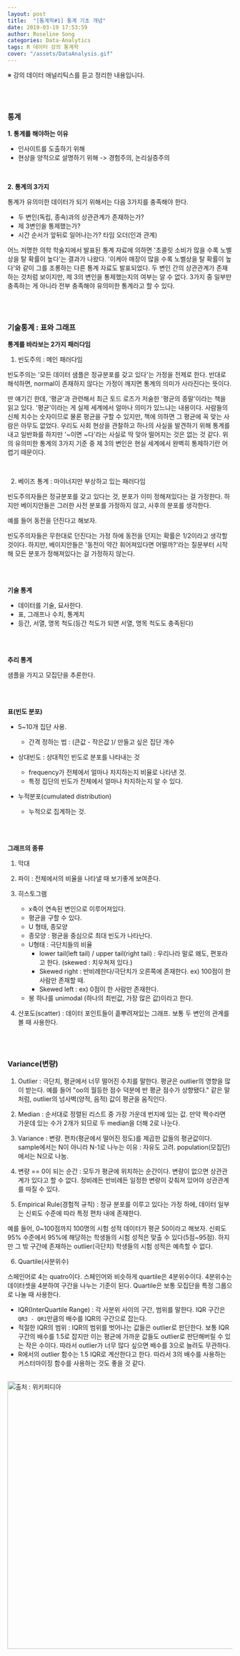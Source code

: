 ```yaml
---
layout: post
title:  "[통계학#1] 통계 기초 개념"
date: 2019-03-19 17:53:59
author: Roseline Song
categories: Data-Analytics
tags: R 데이터 강의 통계학
cover: "/assets/DataAnalysis.gif"
---
```


※ 강의 데이터 애널리틱스를 듣고 정리한 내용입니다.


<br>
<br>


### 통계 

**1. 통계를 해야하는 이유**

- 인사이트를 도출하기 위해 
- 현상을 양적으로 설명하기 위해 -> 경험주의, 논리실증주의

<br>

**2. 통계의 3가지** 

통계가 유의미한 데이터가 되기 위해서는 다음 3가지를 충족해야 한다. 

- 두 변인(독립, 종속)과의 상관관계가 존재하는가? 
- 제 3변인을 통제했는가?
- 시간 순서가 앞뒤로 일어나는가? 타임 오더(인과 관계)

어느 저명한 의학 학술지에서 발표된 통계 자료에 의하면 '초콜릿 소비가 많을 수록 노벨상을 탈 확률이 높다'는 결과가 나왔다. '이케아 매장이 많을 수록 노벨상을 탈 확률이 높다'와 같이 그를 조롱하는 다른 통계 자료도 발표되었다. 두 변인 간의 상관관계가 존재하는 것처럼 보이지만, 제 3의 변인을 통제했는지의 여부는 알 수 없다. 3가지 중 일부만 충족하는 게 아니라 전부 충족해야 유의미한 통계라고 할 수 있다. 

<br>
<br>

### 기술통계 : 표와 그래프

**통계를 바라보는 2가지 패러다임** 

1. 빈도주의 : 메인 패러다임 
		 
빈도주의는 '모든 데이터 샘플은 정규분포를 갖고 있다'는 가정을 전제로 한다. 반대로 해석하면, normal이 존재하지 않다는 가정이 깨지면 통계의 의미가 사라진다는 뜻이다.
		 
딴 얘기긴 한데, '평균'과 관련해서 최근 토드 로즈가 저술한 '평균의 종말'이라는 책을 읽고 있다. '평균'이라는 게 실제 세계에서 얼마나 의미가 있느냐는 내용이다. 사람들의 신체 치수는 숫자이므로 물론 평균을 구할 수 있지만, 책에 의하면 그 평균에 꼭 맞는 사람은 아무도 없었다. 우리도 사회 현상을 관찰하고 하나의 사실을 발견하기 위해 통계를 내고 일반화를 하지만 '~이면 ~다'라는 사실로 딱 맞아 떨어지는 것은 없는 것 같다. 위의 유의미한 통계의 3가지 기준 중 제 3의 변인은 현실 세계에서 완벽히 통제하기란 어렵기 때문이다.

<br>


2. 베이즈 통계 : 마이너지만 부상하고 있는 패러다임

빈도주의자들은 정규분포를 갖고 있다는 것, 분포가 이미 정해져있다는 걸 가정한다. 하지만 베이지안들은 그러한 사전 분포를 가정하지 않고, 사후의 분포를 생각한다.

예를 들어 동전을 던진다고 해보자.
		 
빈도주의자들은 무한대로 던진다는 가정 하에 동전을 던지는 확률은 1/2이라고 생각할 것이다. 하지만, 베이지안들은 '동전이 약간 휘어져있다면 어떨까?'라는 질문부터 시작해 모든 분포가 정해져있다는 걸 가정하지 않는다. 

<br>
<br>
		 

**기술 통계**

- 데이터를 기술, 묘사한다. 
- 표, 그래프나 수치, 통계치 	 
- 등간, 서열, 명목 척도(등간 척도가 되면 서열, 명목 척도도 충족된다) 
 
<br>
<br>

**추리 통계** 
	 
샘플을 가지고 모집단을 추론한다. 


<br>
<br>

**표(빈도 분포)** 
	 
- 5~10개 집단 사용.
    - 간격 정하는 법 : (큰값 - 작은값 )/ 만들고 싶은 집단 개수

- 상대빈도 : 상대적인 빈도로 분포를 나타내는 것 
    - frequency가 전체에서 얼마나 차지하는지 비율로 나타낸 것. 
    - 특정 집단의 빈도가 전체에서 얼마나 차지하는지 알 수 있다. 

- 누적분포(cumulated distribution)
    - 누적으로 집계하는 것. 

<br>
<br>

**그래프의 종류** 


1. 막대

2. 파이 : 전체에서의 비율을 나타낼 때 보기좋게 보여준다.

3.  히스토그램 
    - x축이 연속된 변인으로 이루어져있다. 
    - 평균을 구할 수 있다. 
    - U 형태, 종모양 
    - 종모양 : 평균을 중심으로 최대 빈도가 나타난다. 
    - U형태 : 극단치들의 비율
        - lower tail(left tail) / upper tail(right tail) : 우리나라 말로 왜도, 편포라고 한다. (skewed : 치우쳐져 있다.) 
        - Skewed right : 반비례한다/극단치가 오른쪽에 존재한다. ex) 100점이 한 사람만 존재할 때.  
        - Skewed left : ex) 0점이 한 사람만 존재한다. 
    - 봉 하나를 unimodal (하나의 최빈값, 가장 많은 값)이라고 한다. 

4. 산포도(scatter) : 데이터 포인트들이 흩뿌려져있는 그래프. 보통 두 변인의 관계를 볼 때 사용한다. 


<br>
<br>

### Variance(변량)

1. Outlier : 극단치, 평균에서 너무 떨어진 수치를 말한다. 평균은 outlier의 영향을 많이 받는다. 예를 들어 "oo의 월등한 점수 덕분에 반 평균 점수가 상향됐다." 같은 말처럼, outlier의 넘사벽(양적, 음적) 값이 평균을 움직인다. 

2. Median : 순서대로 정렬된 리스트 중 가장 가운데 번지에 있는 값. 만약 짝수라면 가운데 있는 수가 2개가 되므로 두 median을 더해 2로 나눈다. 

3. Variance : 변량. 편차(평균에서 떨어진 정도)를 제곱한 값들의 평균값이다. sample에서는 N이 아니라 N-1로 나누는 이유 : 자유도 고려. population(모집단)에서는 N으로 나눔. 

4. 변량 == 0이 되는 순간 : 모두가 평균에 위치하는 순간이다. 변량이 없으면 상관관계가 있다고 할 수 없다. 정비례든 반비례든 일정한 변량이 갖춰져 있어야 상관관계를 따질 수 있다.

5. Empirical Rule(경험적 규칙) : 정규 분포를 이루고 있다는 가정 하에, 데이터 일부는 신뢰도 수준에 따라 특정 편차 내에 존재한다. 

예를 들어, 0~100점까지 100명의 시험 성적 데이터가 평균 50이라고 해보자. 신뢰도 95% 수준에서 95%에 해당하는 학생들의 시험 성적은 맞출 수 있다(5점~95점). 하지만 그 밖 구간에 존재하는 outlier(극단치) 학생들의 시험 성적은 예측할 수 없다.  

6. Quartile(사분위수)

스페인어로 4는 quatro이다. 스페인어와 비슷하게 quartile은 4분위수이다. 4분위수는 데이터셋을 4분하여 구간을 나누는 기준이 된다. Quartile은 보통 모집단을 특정 그룹으로 나눌 때 사용한다. 

- IQR(InterQuartile Range) : 각 사분위 사이의 구간, 범위를 말한다. IQR 구간은 `QR3 - QR1`만큼의 배수를 IQR의 구간으로 잡는다. 
- 적절한 IQR의 범위 : IQR의 범위를 벗어나는 값들은 outlier로 판단한다. 보통 IQR 구간의 배수를 1.5로 잡지만 이는 평균에 가까운 값들도 outlier로 판단해버릴 수 있는 작은 수이다. 따라서 outlier가 너무 많다 싶으면 배수를 3으로 늘려도 무관하다. 
- R에서의 outlier 함수는 1.5 IQR로 계산한다고 한다. 따라서 3의 배수를 사용하는 커스터마이징 함수를 사용하는 것도 좋을 것 같다.

<br>

<img src="https://upload.wikimedia.org/wikipedia/commons/5/5e/Iqr_with_quantile.png" style="width:600px;" title="출처 : 위키피디아">


<br>
<br>
